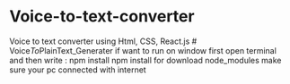 # Voice-to-text-converter
Voice to text converter using Html, CSS, React.js
#   V o i c e _ T o _ P l a i n T e x t _ G e n e r a t e r 
if want to run on window first open terminal and then write : npm install
npm install for download node_modules 
make sure your pc connected with internet 

